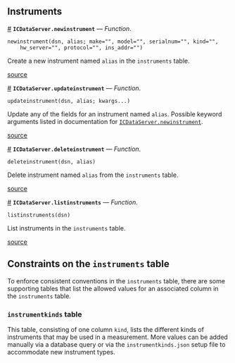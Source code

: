 
<a id='Instruments-1'></a>

## Instruments

<a id='ICDataServer.newinstrument' href='#ICDataServer.newinstrument'>#</a>
**`ICDataServer.newinstrument`** &mdash; *Function*.



```
newinstrument(dsn, alias; make="", model="", serialnum="", kind="",
    hw_server="", protocol="", ins_addr="")
```

Create a new instrument named `alias` in the `instruments` table.


<a target='_blank' href='https://github.com/PainterQubits/ICDataServer.jl/tree/514403a46b775984394168023f072cf132e1384b/src/instruments.jl#L1-L8' class='documenter-source'>source</a><br>

<a id='ICDataServer.updateinstrument' href='#ICDataServer.updateinstrument'>#</a>
**`ICDataServer.updateinstrument`** &mdash; *Function*.



```
updateinstrument(dsn, alias; kwargs...)
```

Update any of the fields for an instrument named `alias`. Possible keyword arguments listed in documentation for [`ICDataServer.newinstrument`](instruments.md#ICDataServer.newinstrument).


<a target='_blank' href='https://github.com/PainterQubits/ICDataServer.jl/tree/514403a46b775984394168023f072cf132e1384b/src/instruments.jl#L18-L25' class='documenter-source'>source</a><br>

<a id='ICDataServer.deleteinstrument' href='#ICDataServer.deleteinstrument'>#</a>
**`ICDataServer.deleteinstrument`** &mdash; *Function*.



```
deleteinstrument(dsn, alias)
```

Delete instrument named `alias` from the `instruments` table.


<a target='_blank' href='https://github.com/PainterQubits/ICDataServer.jl/tree/514403a46b775984394168023f072cf132e1384b/src/instruments.jl#L32-L38' class='documenter-source'>source</a><br>

<a id='ICDataServer.listinstruments' href='#ICDataServer.listinstruments'>#</a>
**`ICDataServer.listinstruments`** &mdash; *Function*.



```
listinstruments(dsn)
```

List instruments in the `instruments` table.


<a target='_blank' href='https://github.com/PainterQubits/ICDataServer.jl/tree/514403a46b775984394168023f072cf132e1384b/src/instruments.jl#L44-L50' class='documenter-source'>source</a><br>


<a id='Constraints-on-the-instruments-table-1'></a>

## Constraints on the `instruments` table


To enforce consistent conventions in the `instruments` table, there are some supporting tables that list the allowed values for an associated column in the `instruments` table.


<a id='instrumentkinds-table-1'></a>

### `instrumentkinds` table


This table, consisting of one column `kind`, lists the different kinds of instruments that may be used in a measurement. More values can be added manually via a database query or via the `instrumentkinds.json` setup file to accommodate new instrument types.

